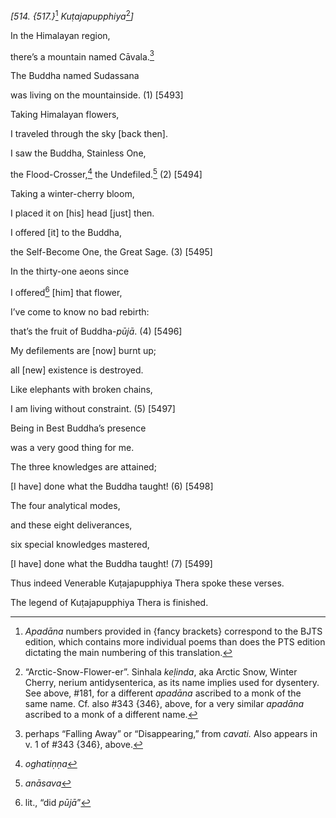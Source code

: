 *\[514. {517.}*[^1] *Kuṭajapupphiya*[^2]*\]*

In the Himalayan region,

there’s a mountain named Cāvala.[^3]

The Buddha named Sudassana

was living on the mountainside. (1) \[5493\]

Taking Himalayan flowers,

I traveled through the sky \[back then\].

I saw the Buddha, Stainless One,

the Flood-Crosser,[^4] the Undefiled.[^5] (2) \[5494\]

Taking a winter-cherry bloom,

I placed it on \[his\] head \[just\] then.

I offered \[it\] to the Buddha,

the Self-Become One, the Great Sage. (3) \[5495\]

In the thirty-one aeons since

I offered[^6] \[him\] that flower,

I’ve come to know no bad rebirth:

that’s the fruit of Buddha-*pūjā*. (4) \[5496\]

My defilements are \[now\] burnt up;

all \[new\] existence is destroyed.

Like elephants with broken chains,

I am living without constraint. (5) \[5497\]

Being in Best Buddha’s presence

was a very good thing for me.

The three knowledges are attained;

\[I have\] done what the Buddha taught! (6) \[5498\]

The four analytical modes,

and these eight deliverances,

six special knowledges mastered,

\[I have\] done what the Buddha taught! (7) \[5499\]

Thus indeed Venerable Kuṭajapupphiya Thera spoke these verses.

The legend of Kuṭajapupphiya Thera is finished.

[^1]: *Apadāna* numbers provided in {fancy brackets} correspond to the
    BJTS edition, which contains more individual poems than does the PTS
    edition dictating the main numbering of this translation.

[^2]: “Arctic-Snow-Flower-er”. Sinhala *keḷinda*, aka Arctic Snow,
    Winter Cherry, nerium antidysenterica, as its name implies used for
    dysentery. See above, \#181, for a different *apadāna* ascribed to a
    monk of the same name. Cf. also \#343 {346}, above, for a very
    similar *apadāna* ascribed to a monk of a different name.

[^3]: perhaps “Falling Away” or “Disappearing,” from *cavati.* Also
    appears in v. 1 of \#343 {346}, above.

[^4]: *oghatiṇṇa*

[^5]: *anāsava*

[^6]: lit., “did *pūjā*”
